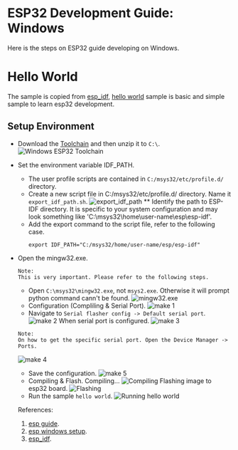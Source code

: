 # ESP32 Development Guide: Windows 
Here is the steps on ESP32 guide developing on Windows.

# Hello World
The sample is copied from [esp_idf](https://github.com/espressif/esp-idf), [hello world](https://github.com/espressif/esp-idf/tree/23b6d40/examples/get-started/hello_world) sample is basic and simple sample to learn esp32 development.

## Setup Environment
* Download the [Toolchain](https://dl.espressif.com/dl/esp32_win32_msys2_environment_and_toolchain-20181001.zip) and then unzip it to `C:\`.
![Windows ESP32 Toolchain](/windows/1.png)

* Set the environment variable IDF_PATH.
  * The user profile scripts are contained in `C:/msys32/etc/profile.d/` directory.
  * Create a new script file in C:/msys32/etc/profile.d/ directory. Name it `export_idf_path.sh`.
  ![export_idf_path](/windows/2.png)
  ** Identify the path to ESP-IDF directory. It is specific to your system configuration and may look something like 'C:\msys32\home\user-name\esp\esp-idf'.
  * Add the export command to the script file, refer to the following case.
    ```
    export IDF_PATH="C:/msys32/home/user-name/esp/esp-idf"
    ```
* Open the mingw32.exe.
  ```
  Note: 
  This is very important. Please refer to the following steps.  
  ```
  * Open `C:\msys32\mingw32.exe`, not `msys2.exe`. Otherwise it will prompt python command cann't be found.
  ![mingw32.exe](/windows/3.png)
  * Configuration (Compliling & Serial Port).
  ![make 1 ](/windows/4.png)
  * Navigate to `Serial flasher config -> Default serial port`.
  ![make 2](/windows/7.png)
   When serial port is configured.
  ![make 3](/windows/5.png)
  ```
  Note:
  On how to get the specific serial port. Open the Device Manager -> Ports.
  ```
  ![make 4](/windows/6.png)
  * Save the configuration.
  ![make 5](/windows/8.png)
  *  Compiling & Flash.
  Compiling...
  ![Compiling](/windows/9.png)
  Flashing image to esp32 board.
  ![Flashing](/windows/10.png)
  * Run the sample `hello world`.
  ![Running hello world](/windows/11.png)
  
  References:
  1. [esp guide](https://docs.espressif.com/projects/esp-idf/en/latest/get-started/index.html).
  2. [esp windows setup](https://docs.espressif.com/projects/esp-idf/en/latest/get-started/windows-setup.html).
  3. [esp_idf](https://github.com/espressif/esp-idf).
  
  
  
